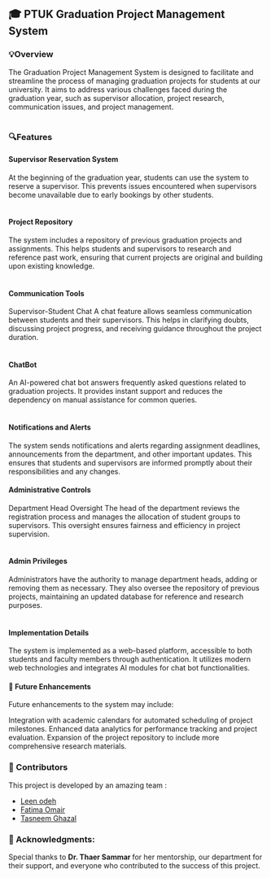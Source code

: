 ## 🎓 PTUK Graduation Project Management System
### 💡Overview
The Graduation Project Management System is designed to facilitate and streamline the process of managing graduation projects for students at our university. It aims to address various challenges faced during the graduation year, such as supervisor allocation, project research, communication issues, and project management.
<br> <br>


### 🔍Features
#### Supervisor Reservation System
At the beginning of the graduation year, students can use the system to reserve a supervisor. This prevents issues encountered when supervisors become unavailable due to early bookings by other students.
<br/> </br>

#### Project Repository
The system includes a repository of previous graduation projects and assignments. This helps students and supervisors to research and reference past work, ensuring that current projects are original and building upon existing knowledge.
<br/> </br>

#### Communication Tools
Supervisor-Student Chat
A chat feature allows seamless communication between students and their supervisors. This helps in clarifying doubts, discussing project progress, and receiving guidance throughout the project duration.
<br/> </br>

#### ChatBot
An AI-powered chat bot answers frequently asked questions related to graduation projects. It provides instant support and reduces the dependency on manual assistance for common queries.
<br/> </br>


#### Notifications and Alerts
The system sends notifications and alerts regarding assignment deadlines, announcements from the department, and other important updates. This ensures that students and supervisors are informed promptly about their responsibilities and any changes.
<br>

#### Administrative Controls
Department Head Oversight
The head of the department reviews the registration process and manages the allocation of student groups to supervisors. This oversight ensures fairness and efficiency in project supervision.
<br/> </br>

#### Admin Privileges
Administrators have the authority to manage department heads, adding or removing them as necessary. They also oversee the repository of previous projects, maintaining an updated database for reference and research purposes.
<br><br>


#### Implementation Details
The system is implemented as a web-based platform, accessible to both students and faculty members through authentication. It utilizes modern web technologies and integrates AI modules for chat bot functionalities.
<br/>

#### 🚀 Future Enhancements
Future enhancements to the system may include:

Integration with academic calendars for automated scheduling of project milestones.
Enhanced data analytics for performance tracking and project evaluation.
Expansion of the project repository to include more comprehensive research materials.
### 🤝 Contributors
This project is developed by an amazing team :
- <a href="https://github.com/Leen-odeh3">Leen odeh</a> 
- <a href="https://github.com/FatimaOmair">Fatima Omair</a> 
- <a href="https://github.com/Tasneemghazal">Tasneem Ghazal</a> 
### 🤝 Acknowledgments:
Special thanks to <strong> Dr. Thaer Sammar </strong> for her mentorship, our department for their support, and everyone who contributed to the success of this project.
